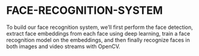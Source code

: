 # FACE-RECOGNITION-SYSTEM
To build our face recognition system, we’ll first perform the face detection, extract face embeddings from each face using deep learning, train a face recognition model on the embeddings, and then finally recognize faces in both images and video streams with OpenCV.
